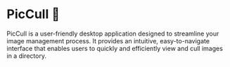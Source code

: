 # PicCull 🥒

PicCull is a user-friendly desktop application designed to streamline your image management process. It provides an intuitive, easy-to-navigate interface that enables users to quickly and efficiently view and cull images in a directory.
